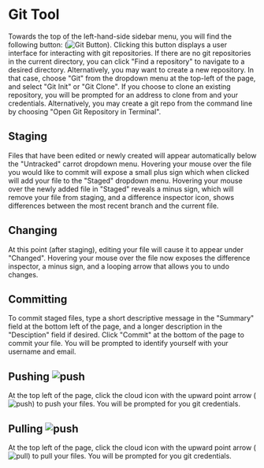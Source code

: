 # Git Tool
Towards the top of the left-hand-side sidebar menu, you will find the following button: (![Git Button](Images/gitbutton.png)).  Clicking this button displays a user interface for interacting with git repositories.  If there are no git repositories in the current directory, you can click "Find a repository" to navigate to a desired directory.  Alternatively, you may want to create a new repository.  In that case, choose "Git" from the dropdown menu at the top-left of the page, and select "Git Init" or "Git Clone".  If you choose to clone an existing repository, you will be prompted for an address to clone from and your credentials.  Alternatively, you may create a git repo from the command line by choosing "Open Git Repository in Terminal".

## Staging
Files that have been edited or newly created will appear automatically below the "Untracked" carrot dropdown menu.  Hovering your mouse over the file you would like to commit will expose a small plus sign which when clicked will add your file to the "Staged" dropdown menu.  Hovering your mouse over the newly added file in "Staged" reveals a minus sign, which will remove your file from staging, and a difference inspector icon, shows differences between the most recent branch and the current file.  

## Changing
At this point (after staging), editing your file will cause it to appear under "Changed".  Hovering your mouse over the file now exposes the difference inspector, a minus sign, and a looping arrow that allows you to undo changes.  

## Committing
To commit staged files, type a short descriptive message in the "Summary" field at the bottom left of the page, and a longer description in the "Desciption" field if desired.  Click "Commit" at the bottom of the page to commit your file.  You will be prompted to identify yourself with your username and email.  

## Pushing ![push](Images/push.png)
At the top left of the page, click the cloud icon with the upward point arrow (![push](Images/push.png)) to push your files.  You will be prompted for you git credentials. 

## Pulling ![push](Images/pull.png)
At the top left of the page, click the cloud icon with the upward point arrow (![pull](Images/pull.png)) to pull your files.  You will be prompted for you git credentials. 